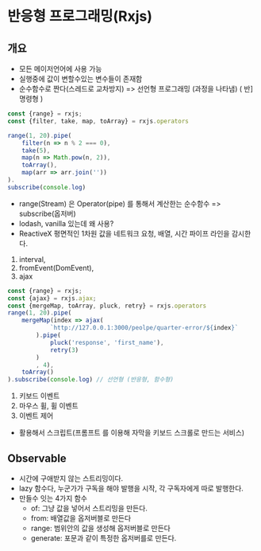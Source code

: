 # 반응형 프로그래밍(Rxjs)

## 개요

- 모든 메이저언어에 사용 가능
- 실행중에 값이 변할수있는 변수들이 존재함
- 순수함수로 짠다(스레드로 교차방지) =>  선언형 프로그래밍 (과정을 나타냄)  ( 반] 명령형 )

~~~javascript
const {range} = rxjs;
const {filter, take, map, toArray} = rxjs.operators

range(1, 20).pipe(
	filter(n => n % 2 === 0),
	take(5),
	map(n => Math.pow(n, 2)),
	toArray(),
	map(arr => arr.join(''))
).
subscribe(console.log)


~~~

- range(Stream)  은 Operator(pipe) 를 통해서 계산한는 순수함수 => subscribe(옵저버)
- lodash, vanilla 있는데 왜 사용?
- ReactiveX 평면적인 1차원 값을 네트워크 요청, 배열, 시간 파이프 라인을 감시한다.

1) interval,
2) fromEvent(DomEvent),
3) ajax

```javascript
const {range} = rxjs;
const {ajax} = rxjs.ajax;
const {mergeMap, toArray, pluck, retry} = rxjs.operators
range(1, 20).pipe(
	mergeMap(index => ajax(
			`http://127.0.0.1:3000/peolpe/quarter-error/${index}`
		).pipe(
			pluck('response', 'first_name'),
			retry(3)
		)
		, 4),
	toArray()
).subscribe(console.log) // 선언형 (반응형, 함수형)

```


1) 키보드 이벤트
2) 마우스 휠, 휠 이벤트
3) 이벤트 제어
- 활용해서 스크립트(프롬프트 를 이용해 자막을 키보드 스크롤로 만드는 서비스)

## Observable
 - 시간에 구애받지 않는 스트리밍이다.
 - lazy 함수다, 누군가가 구독을 해야 발행을 시작, 각 구독자에게 따로 발행한다.
 - 만들수 잇는 4가지 함수
   - of: 그냥 값을 넣어서 스트리밍을 만든다.
   - from: 배열값을 옵저버블로 만든다
   - range: 범위안의 값을 생성해 옵저버블로 만든다
   - generate: 포문과 같이 특정한 옵저버를로 만든다.